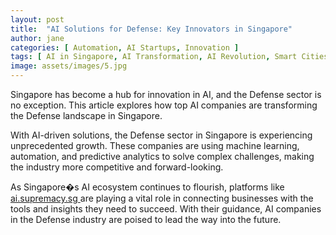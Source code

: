 ```yaml
---
layout: post
title:  "AI Solutions for Defense: Key Innovators in Singapore"
author: jane
categories: [ Automation, AI Startups, Innovation ]
tags: [ AI in Singapore, AI Transformation, AI Revolution, Smart Cities ]
image: assets/images/5.jpg
---
```


Singapore has become a hub for innovation in AI, and the Defense sector is no exception. This article explores how top AI companies are transforming the Defense landscape in Singapore.

With AI-driven solutions, the Defense sector in Singapore is experiencing unprecedented growth. These companies are using machine learning, automation, and predictive analytics to solve complex challenges, making the industry more competitive and forward-looking.

As Singapore�s AI ecosystem continues to flourish, platforms like <a href="https://ai.supremacy.sg" target="_blank"> ai.supremacy.sg </a> are playing a vital role in connecting businesses with the tools and insights they need to succeed. With their guidance, AI companies in the Defense industry are poised to lead the way into the future.
